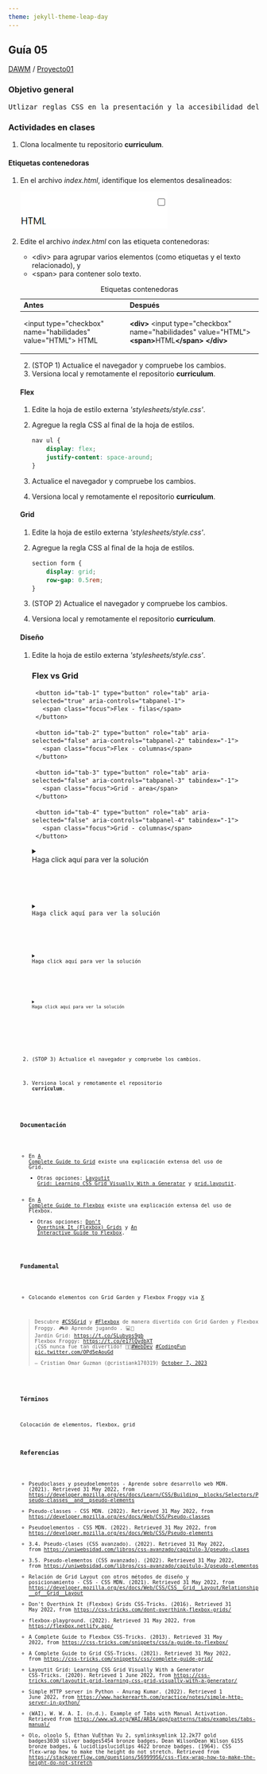 ```yaml
---
theme: jekyll-theme-leap-day
---
```


## Guía 05

[DAWM](/DAWM/) / [Proyecto01](/DAWM/proyectos/2024/proyecto01)

<link href="styles/mystyle.css" rel="stylesheet" />
<script src="javascripts/tabs.js" type="text/javascript"></script>

### Objetivo general

<pre class="objective">
Utlizar reglas CSS en la presentación y la accesibilidad del contenido mediante el desarrollo de un currículum vitae digital para la presentación de información profesional de manera organizada y accesible en línea.
</pre>

### Actividades en clases

1. Clona localmente tu repositorio **curriculum**.

#### Etiquetas contenedoras

1. En el archivo _index.html_, identifique los elementos desalineados:

	<img src="./imagenes/elementos_desalineados.png" alt="elementos_desalineados" class="focus">

2. Edite el archivo _index.html_ con las etiqueta contenedoras:

	- &lt;div&gt; para agrupar varios elementos (como etiquetas y el texto relacionado), y 
	- &lt;span&gt; para contener solo texto. 

	<table>
		<caption>Etiquetas contenedoras</caption>
		<thead>
			<tr>
				<th>Antes</th>
				<th>Después</th>
			</tr>
		</thead>
		<tbody>
			<tr>
				<td>
&lt;input type="checkbox" 
	name="habilidades" value="HTML"&gt; HTML
				</td>
				<td>
<b>&lt;div&gt;</b>
		&lt;input type="checkbox" 
			name="habilidades" value="HTML"&gt;
		<b>&lt;span&gt;</b>HTML<b>&lt;/span&gt;</b>
<b>&lt;/div&gt;</b>
				</td>
			</tr>
		</tbody>
	</table>

2. (STOP 1) Actualice el navegador y compruebe los cambios.
3. Versiona local y remotamente el repositorio **curriculum**.

#### Flex

1. Edite la hoja de estilo externa _'stylesheets/style.css'_.
2. Agregue la regla CSS al final de la hoja de estilos.

	```css
	nav ul {
		display: flex;
		justify-content: space-around;
	}
	```

3. Actualice el navegador y compruebe los cambios.
4. Versiona local y remotamente el repositorio **curriculum**.

#### Grid

1. Edite la hoja de estilo externa _'stylesheets/style.css'_.
2. Agregue la regla CSS al final de la hoja de estilos.

	```css
	section form {
		display: grid;
		row-gap: 0.5rem;
	}
	```

3. (STOP 2) Actualice el navegador y compruebe los cambios.
4. Versiona local y remotamente el repositorio **curriculum**.

#### Diseño

1. Edite la hoja de estilo externa _'stylesheets/style.css'_.

	<div class="tabs">

	  <h3 id="tablist-1">Flex vs Grid</h3>

	  <div role="tablist" aria-labelledby="tablist-1" class="manual">

	    <button id="tab-1" type="button" role="tab" aria-selected="true" aria-controls="tabpanel-1">
	      <span class="focus">Flex - filas</span>
	    </button>

	    <button id="tab-2" type="button" role="tab" aria-selected="false" aria-controls="tabpanel-2" tabindex="-1">
	      <span class="focus">Flex - columnas</span>
	    </button>

	    <button id="tab-3" type="button" role="tab" aria-selected="false" aria-controls="tabpanel-3" tabindex="-1">
	      <span class="focus">Grid - area</span>
	    </button>

	    <button id="tab-4" type="button" role="tab" aria-selected="false" aria-controls="tabpanel-4" tabindex="-1">
	      <span class="focus">Grid - columnas</span>
	    </button>

	  </div>

	  <div id="tabpanel-1" role="tabpanel" aria-labelledby="tab-1">
				<details>
					<summary><div>Haga click aquí para ver la solución</div></summary>
					<pre lang="css"><code>

						#photo {
							width: 200px;
							height: auto;
						}

						.subtitle {
							color: rgb(107 114 128 / 0.89);
							text-transform: uppercase;
						}

					</code></pre>
				</details>
	  </div>

	  <div id="tabpanel-2" role="tabpanel" aria-labelledby="tab-2" class="is-hidden">
				<details>
					<summary><div>Haga click aquí para ver la solución</div></summary>
					<pre lang="css"><code>

						#photo {
							width: 200px;
							height: auto;
						}

						.subtitle {
							color: rgb(107 114 128 / 0.89);
							text-transform: uppercase;
						}

					</code></pre>
				</details>
	  </div>

	  <div id="tabpanel-3" role="tabpanel" aria-labelledby="tab-3" class="is-hidden">
				<details>
					<summary><div>Haga click aquí para ver la solución</div></summary>
					<pre lang="css"><code>

						#photo {
							width: 200px;
							height: auto;
						}

						.subtitle {
							color: rgb(107 114 128 / 0.89);
							text-transform: uppercase;
						}

					</code></pre>
				</details>
	  </div>

	  <div id="tabpanel-4" role="tabpanel" aria-labelledby="tab-4" class="is-hidden">
				<details>
					<summary><div>Haga click aquí para ver la solución</div></summary>
					<pre lang="css"><code>

						#photo {
							width: 200px;
							height: auto;
						}

						.subtitle {
							color: rgb(107 114 128 / 0.89);
							text-transform: uppercase;
						}

					</code></pre>
				</details>
	  </div>

	</div>

2. (STOP 3) Actualice el navegador y compruebe los cambios.
3. Versiona local y remotamente el repositorio **curriculum**.

### Documentación

* En [A Complete Guide to Grid](https://css-tricks.com/snippets/css/complete-guide-grid/) existe una explicación extensa del uso de Grid.
  - Otras opciones: [Layoutit Grid: Learning CSS Grid Visually With a Generator](https://css-tricks.com/layoutit-grid-learning-css-grid-visually-with-a-generator/) y [grid.layoutit](https://grid.layoutit.com/).
* En [A Complete Guide to Flexbox](https://css-tricks.com/snippets/css/a-guide-to-flexbox/) existe una explicación extensa del uso de Flexbox.
  - Otras opciones: [Don’t Overthink It (Flexbox) Grids](https://css-tricks.com/dont-overthink-flexbox-grids/) y [An Interactive Guide to Flexbox](https://www.joshwcomeau.com/css/interactive-guide-to-flexbox/).

### Fundamental

* Colocando elementos con Grid Garden y Flexbox Froggy via [X](https://twitter.com/cristiank170319/status/1710508125567000742)

<blockquote class="twitter-tweet"><p lang="es" dir="ltr">Descubre <a href="https://twitter.com/hashtag/CSSGrid?src=hash&amp;ref_src=twsrc%5Etfw">#CSSGrid</a> y <a href="https://twitter.com/hashtag/Flexbox?src=hash&amp;ref_src=twsrc%5Etfw">#Flexbox</a> de manera divertida con Grid Garden y Flexbox Froggy. 🎮🌐 Aprende jugando . 💻🚀 <br>Jardín Grid: <a href="https://t.co/SLubvps9gb">https://t.co/SLubvps9gb</a><br>Flexbox Froggy: <a href="https://t.co/e17lQydbXT">https://t.co/e17lQydbXT</a><br>¡CSS nunca fue tan divertido! 🌈✨<a href="https://twitter.com/hashtag/WebDev?src=hash&amp;ref_src=twsrc%5Etfw">#WebDev</a> <a href="https://twitter.com/hashtag/CodingFun?src=hash&amp;ref_src=twsrc%5Etfw">#CodingFun</a> <a href="https://t.co/OPd5eAouGd">pic.twitter.com/OPd5eAouGd</a></p>&mdash; Cristian Omar Guzman (@cristiank170319) <a href="https://twitter.com/cristiank170319/status/1710508125567000742?ref_src=twsrc%5Etfw">October 7, 2023</a></blockquote> <script async src="https://platform.twitter.com/widgets.js" charset="utf-8"></script>

### Términos

Colocación de elementos, flexbox, grid

### Referencias

* Pseudoclases y pseudoelementos - Aprende sobre desarrollo web MDN. (2021). Retrieved 31 May 2022, from https://developer.mozilla.org/es/docs/Learn/CSS/Building__blocks/Selectors/Pseudo-classes__and__pseudo-elements
* Pseudo-classes - CSS MDN. (2022). Retrieved 31 May 2022, from https://developer.mozilla.org/es/docs/Web/CSS/Pseudo-classes
* Pseudoelementos - CSS MDN. (2022). Retrieved 31 May 2022, from https://developer.mozilla.org/es/docs/Web/CSS/Pseudo-elements
* 3.4. Pseudo-clases (CSS avanzado). (2022). Retrieved 31 May 2022, from https://uniwebsidad.com/libros/css-avanzado/capitulo-3/pseudo-clases
* 3.5. Pseudo-elementos (CSS avanzado). (2022). Retrieved 31 May 2022, from https://uniwebsidad.com/libros/css-avanzado/capitulo-3/pseudo-elementos
* Relación de Grid Layout con otros métodos de diseño y posicionamiento - CSS - CSS MDN. (2021). Retrieved 31 May 2022, from https://developer.mozilla.org/es/docs/Web/CSS/CSS__Grid__Layout/Relationship__of__Grid__Layout
* Don't Overthink It (Flexbox) Grids  CSS-Tricks. (2016). Retrieved 31 May 2022, from https://css-tricks.com/dont-overthink-flexbox-grids/
* flexbox-playground. (2022). Retrieved 31 May 2022, from https://flexbox.netlify.app/
* A Complete Guide to Flexbox  CSS-Tricks. (2013). Retrieved 31 May 2022, from https://css-tricks.com/snippets/css/a-guide-to-flexbox/
* A Complete Guide to Grid CSS-Tricks. (2021). Retrieved 31 May 2022, from https://css-tricks.com/snippets/css/complete-guide-grid/
* Layoutit Grid: Learning CSS Grid Visually With a Generator CSS-Tricks. (2020). Retrieved 1 June 2022, from https://css-tricks.com/layoutit-grid-learning-css-grid-visually-with-a-generator/
* Simple HTTP server in Python - Anurag Kumar. (2022). Retrieved 1 June 2022, from https://www.hackerearth.com/practice/notes/simple-http-server-in-python/
* (WAI), W. W. A. I. (n.d.). Example of Tabs with Manual Activation. Retrieved from https://www.w3.org/WAI/ARIA/apg/patterns/tabs/examples/tabs-manual/
* Olo, oloolo 5, Ethan VuEthan Vu 2, symlinksymlink 12.2k77 gold badges3030 silver badges5454 bronze badges, Dean WilsonDean Wilson 6155 bronze badges, & lucidlipslucidlips 4622 bronze badges. (1964). CSS flex-wrap how to make the height do not stretch. Retrieved from https://stackoverflow.com/questions/56999956/css-flex-wrap-how-to-make-the-height-do-not-stretch